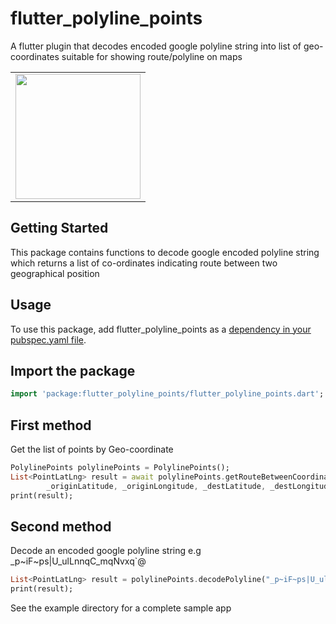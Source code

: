 # flutter_polyline_points
A flutter plugin that decodes encoded google polyline string into list of geo-coordinates suitable for showing route/polyline on maps

<div style="text-align: center"><table><tr>
  <td style="text-align: center">
  <a href="https://github.com/Dammyololade/flutter_polyline_points/blob/master/poly.jpeg">
    <img src="https://github.com/Dammyololade/flutter_polyline_points/blob/master/poly.jpeg" width="200"/></a>
</td>
</tr></table></div>

## Getting Started
This package contains functions to decode google encoded polyline string which returns a list of co-ordinates
indicating route between two geographical position

## Usage
To use this package, add flutter_polyline_points as a [dependency in your pubspec.yaml file](https://flutter.dev/docs/development/packages-and-plugins/using-packages).

## Import the package
```dart
import 'package:flutter_polyline_points/flutter_polyline_points.dart';
```

## First method
Get the list of points by Geo-coordinate
```dart
PolylinePoints polylinePoints = PolylinePoints();
List<PointLatLng> result = await polylinePoints.getRouteBetweenCoordinates(googleAPiKey,
        _originLatitude, _originLongitude, _destLatitude, _destLongitude);
print(result);
```

## Second method
Decode an encoded google polyline string e.g _p~iF~ps|U_ulLnnqC_mqNvxq`@
```dart
List<PointLatLng> result = polylinePoints.decodePolyline("_p~iF~ps|U_ulLnnqC_mqNvxq`@");
print(result);
``` 

See the example directory for a complete sample app
